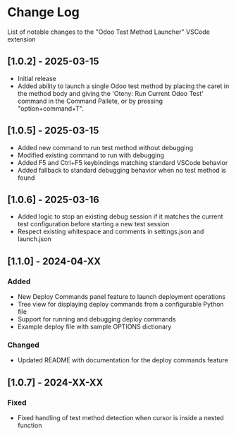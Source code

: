 # Change Log

List of notable changes to the "Odoo Test Method Launcher" VSCode extension

## [1.0.2] - 2025-03-15

- Initial release
- Added ability to launch a single Odoo test method by placing the caret in the method body and giving the 'Oteny: Run Current Odoo Test' command in the Command Pallete, or by pressing "option+command+T".

## [1.0.5] - 2025-03-15

- Added new command to run test method without debugging
- Modified existing command to run with debugging
- Added F5 and Ctrl+F5 keybindings matching standard VSCode behavior
- Added fallback to standard debugging behavior when no test method is found

## [1.0.6] - 2025-03-16

- Added logic to stop an existing debug session if it matches the current test configuration before starting a new test session
- Respect existing whitespace and comments in settings.json and launch.json

## [1.1.0] - 2024-04-XX

### Added
- New Deploy Commands panel feature to launch deployment operations
- Tree view for displaying deploy commands from a configurable Python file
- Support for running and debugging deploy commands
- Example deploy file with sample OPTIONS dictionary

### Changed
- Updated README with documentation for the deploy commands feature

## [1.0.7] - 2024-XX-XX

### Fixed
- Fixed handling of test method detection when cursor is inside a nested function
